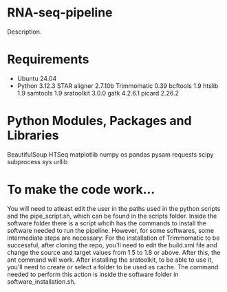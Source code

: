 # RNA-seq-pipeline
Description.

# Requirements
* Ubuntu 24.04
* Python 3.12.3
STAR aligner 2.7.10b
Trimmomatic 0.39
bcftools 1.9
htslib 1.9
samtools 1.9
sratoolkit 3.0.0
gatk 4.2.6.1
picard 2.26.2

# Python Modules, Packages and Libraries
BeautifulSoup
HTSeq
matplotlib
numpy
os
pandas
pysam
requests
scipy
subprocess
sys
urllib

# To make the code work...
You will need to atleast edit the user in the paths used in the python scripts and the pipe_script.sh, which can be found in the scripts folder.
Inside the software folder there is a script whcih has the commands to install the software needed to run the pipeline. However, for some softwares, some intermediate steps are necessary:
For the installation of Trimmomatic to be successful, after cloning the repo, you'll need to edit the build.xml file and change the source and target values from 1.5 to 1.8 or above. After this, the ant command will work.
After installing the sratoolkit, to be able to use it, you'll need to create or select a folder to be used as cache. The command needed to perform this action is inside the software folder in software_installation.sh.




